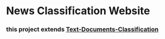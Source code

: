 # News Classification Website

### this project extends [Text-Documents-Classification](https://github.com/newaaa41/Text-Documents-Classification)
